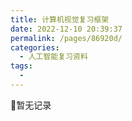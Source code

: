 ```yaml
---
title: 计算机视觉复习框架
date: 2022-12-10 20:39:37
permalink: /pages/86920d/
categories:
  - 人工智能复习资料
tags:
  - 
---
```

🌟暂无记录